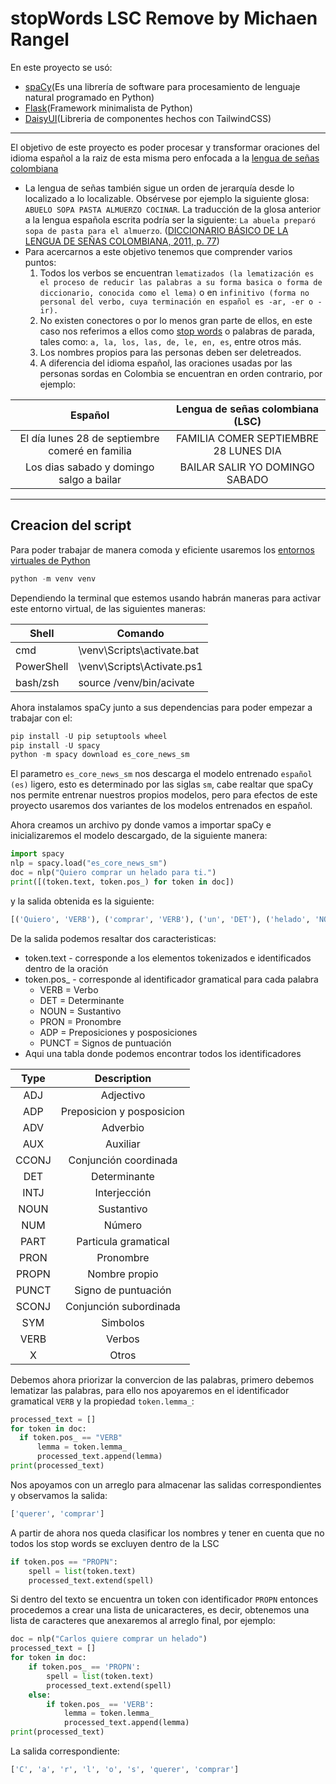 # stopWords LSC Remove by Michaen Rangel
En este proyecto se usó:
* [spaCy](https://spacy.io/)(Es una librería de software para procesamiento de lenguaje natural programado en Python)
* [Flask](https://flask.palletsprojects.com/en/3.0.x/)(Framework minimalista de Python)
* [DaisyUI](https://daisyui.com/)(Libreria de componentes hechos con TailwindCSS) 
---
El objetivo de este proyecto es poder procesar y transformar oraciones del idioma español a la raiz de esta misma pero enfocada a la [lengua de señas colombiana](https://es.wikipedia.org/wiki/Lengua_de_se%C3%B1as_colombiana)
* La lengua de señas también sigue un orden de jerarquía desde lo localizado a lo localizable. Obsérvese por ejemplo la siguiente glosa: `ABUELO SOPA PASTA ALMUERZO COCINAR`. La traducción de la glosa anterior a la lengua española escrita podría ser la siguiente: `La abuela preparó sopa de pasta para el almuerzo`. ([DICCIONARIO BÁSICO DE LA LENGUA DE SEÑAS COLOMBIANA, 2011, p. 77](https://lenguasdecolombia.caroycuervo.gov.co/ICCadmin/ICC/documentos/Diccionario_lenguaje_de_se%C3%B1as_PT1.pdf))
* Para acercarnos a este objetivo tenemos que comprender varios puntos:
  1. Todos los verbos se encuentran `lematizados (la lematización es el proceso de reducir las palabras a su forma basica o forma de diccionario, conocida como el lema)` o en `infinitivo (forma no personal del verbo, cuya terminación en español es -ar, -er o -ir).`
  2. No existen conectores o por lo menos gran parte de ellos, en este caso nos referimos a ellos como [stop words](https://roincrease.net/roiwiki/stop-words/) o palabras de parada, tales como: `a, la, los, las, de, le, en, es`, entre otros más.
  3. Los nombres propios para las personas deben ser deletreados.
  4. A diferencia del idioma español, las oraciones usadas por las personas sordas en Colombia se encuentran en orden contrario, por ejemplo:
     
| Español  | Lengua de señas colombiana (LSC) |
| :-------------: | :-------------: |
| El día lunes 28 de septiembre comeré en familia | FAMILIA COMER SEPTIEMBRE 28 LUNES DIA |
| Los dias sabado y domingo salgo a bailar  | BAILAR SALIR YO DOMINGO SABADO  |
---
## Creacion del script
Para poder trabajar de manera comoda y eficiente usaremos los [entornos virtuales de Python](https://docs.python.org/es/3/library/venv.html)
```python
python -m venv venv
```
Dependiendo la terminal que estemos usando habrán maneras para activar este entorno virtual, de las siguientes maneras:

| Shell | Comando |
|---|---|
| cmd | \venv\Scripts\activate.bat |
| PowerShell | \venv\Scripts\Activate.ps1 |
| bash/zsh | source /venv/bin/acivate |

Ahora instalamos spaCy junto a sus dependencias para poder empezar a trabajar con el:
```python
pip install -U pip setuptools wheel
pip install -U spacy
python -m spacy download es_core_news_sm
```
El parametro `es_core_news_sm` nos descarga el modelo entrenado `español (es)` ligero, esto es determinado por las siglas `sm`, cabe realtar que spaCy nos permite entrenar nuestros propios modelos, pero para efectos de este proyecto usaremos dos variantes de los modelos entrenados en español.

Ahora creamos un archivo py donde vamos a importar spaCy e inicializaremos el modelo descargado, de la siguiente manera:
```python
import spacy
nlp = spacy.load("es_core_news_sm")
doc = nlp("Quiero comprar un helado para ti.")
print([(token.text, token.pos_) for token in doc])
```
y la salida obtenida es la siguiente:
```python
[('Quiero', 'VERB'), ('comprar', 'VERB'), ('un', 'DET'), ('helado', 'NOUN'), ('para', 'ADP'), ('ti', 'PRON'), ('.', 'PUNCT')]
```
De la salida podemos resaltar dos caracteristicas:
* token.text - corresponde a los elementos tokenizados e identificados dentro de la oración
* token.pos_ - corresponde al identificador gramatical para cada palabra
  * VERB = Verbo
  * DET = Determinante
  * NOUN = Sustantivo
  * PRON = Pronombre
  * ADP = Preposiciones y posposiciones
  * PUNCT = Signos de puntuación
* Aqui una tabla donde podemos encontrar todos los identificadores
  
| Type | Description |
|:---:|:---:|
| ADJ | Adjectivo |
| ADP | Preposicion y posposicion |
| ADV | Adverbio |
| AUX | Auxiliar |
| CCONJ | Conjunción coordinada |
| DET | Determinante |
| INTJ | Interjección |
| NOUN | Sustantivo |
| NUM | Número |
| PART | Particula gramatical |
| PRON | Pronombre |
| PROPN | Nombre propio |
| PUNCT | Signo de puntuación |
| SCONJ | Conjunción subordinada |
| SYM | Simbolos |
| VERB | Verbos |
| X | Otros |

Debemos ahora priorizar la convercion de las palabras, primero debemos lematizar las palabras, para ello nos apoyaremos en el identificador gramatical `VERB` y la propiedad `token.lemma_`:
```python
processed_text = []
for token in doc:
  if token.pos_ == "VERB"
      lemma = token.lemma_
      processed_text.append(lemma)
print(processed_text)
```
Nos apoyamos con un arreglo para almacenar las salidas correspondientes y observamos la salida:
```python
['querer', 'comprar']
```
A partir de ahora nos queda clasificar los nombres y tener en cuenta que no todos los stop words se excluyen dentro de la LSC
```python
if token.pos == "PROPN":
    spell = list(token.text)
    processed_text.extend(spell)
```
Si dentro del texto se encuentra un token con identificador `PROPN` entonces procedemos a crear una lista de unicaracteres, es decir, obtenemos una lista de caracteres que anexaremos al arreglo final, por ejemplo:
```python
doc = nlp("Carlos quiere comprar un helado")
processed_text = []
for token in doc:
    if token.pos_ == 'PROPN':
        spell = list(token.text)
        processed_text.extend(spell)
    else:
        if token.pos_ == 'VERB':
            lemma = token.lemma_
            processed_text.append(lemma)
print(processed_text)
```
La salida correspondiente:
```python
['C', 'a', 'r', 'l', 'o', 's', 'querer', 'comprar']
```
